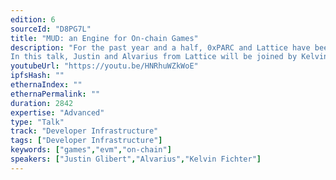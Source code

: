 ```yaml
---
edition: 6
sourceId: "D8PG7L"
title: "MUD: an Engine for On-chain Games"
description: "For the past year and a half, 0xPARC and Lattice have been hard at work building MUD — an open-source engine for building on-chain games. 
In this talk, Justin and Alvarius from Lattice will be joined by Kelvin Fichter from Optimism, to talk about on-chain games, MUD, and an exciting new collaboration with Optimism to be unveiled on the day."
youtubeUrl: "https://youtu.be/HNRhuWZkWoE"
ipfsHash: ""
ethernaIndex: ""
ethernaPermalink: ""
duration: 2842
expertise: "Advanced"
type: "Talk"
track: "Developer Infrastructure"
tags: ["Developer Infrastructure"]
keywords: ["games","evm","on-chain"]
speakers: ["Justin Glibert","Alvarius","Kelvin Fichter"]
---
```

